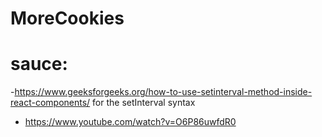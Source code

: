 # MoreCookies

# sauce:
-https://www.geeksforgeeks.org/how-to-use-setinterval-method-inside-react-components/ for the setInterval syntax
- https://www.youtube.com/watch?v=O6P86uwfdR0